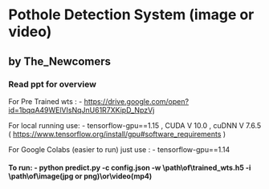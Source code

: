 # Pothole Detection System (image or video)
##               by The_Newcomers
### Read ppt for overview

For Pre Trained wts : - https://drive.google.com/open?id=1bqqA49WElVIsNqJnU61R7XKipD_NpzVj

For local running use: - tensorflow-gpu==1.15 , CUDA V 10.0 , cuDNN V 7.6.5  ( https://www.tensorflow.org/install/gpu#software_requirements )

For Google Colabs (easier to run) just use : - tensorflow-gpu==1.14

#### To run: - python predict.py -c config.json -w \\path\\of\\trained_wts.h5 -i \\path\\of\\image(jpg or png)\\or\\video(mp4)
